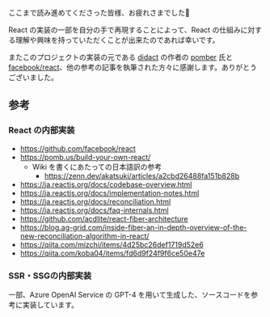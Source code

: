 ここまで読み進めてくださった皆様、お疲れさまでした🎉

React の実装の一部を自分の手で再現することによって、React の仕組みに対する理解や興味を持っていただくことが出来たのであれば幸いです。

またこのプロジェクトの実装の元である [didact](https://github.com/pomber/didact) の作者の [pomber](https://github.com/pomber) 氏と [facebook/react](https://github.com/facebook/react)、他の参考の記事を執筆された方々に感謝します。ありがとうございました。

## 参考

### React の内部実装

-   https://github.com/facebook/react
-   https://pomb.us/build-your-own-react/
    -   Wiki を書くにあたっての日本語訳の参考
        -   https://zenn.dev/akatsuki/articles/a2cbd26488fa151b828b
-   https://ja.reactjs.org/docs/codebase-overview.html
-   https://ja.reactjs.org/docs/implementation-notes.html
-   https://ja.reactjs.org/docs/reconciliation.html
-   https://ja.reactjs.org/docs/faq-internals.html
-   https://github.com/acdlite/react-fiber-architecture
-   https://blog.ag-grid.com/inside-fiber-an-in-depth-overview-of-the-new-reconciliation-algorithm-in-react/
-   https://qiita.com/mizchi/items/4d25bc26def1719d52e6
-   https://qiita.com/koba04/items/fd6d9f24f9f6ce50e47e

### SSR・SSGの内部実装

一部、Azure OpenAI Service の GPT-4 を用いて生成した、ソースコードを参考に実装しています。
